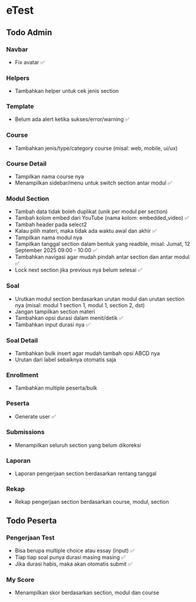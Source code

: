 # eTest

## Todo Admin

### Navbar

-   Fix avatar ✅

### Helpers

-   Tambahkan helper untuk cek jenis section

### Template

-   Belum ada alert ketika sukses/error/warning ✅

### Course

-   Tambahkan jenis/type/category course (misal: web, mobile, ui/ux)

### Course Detail

-   Tampilkan nama course nya
-   Menampilkan sidebar/menu untuk switch section antar modul ✅

### Modul Section

-   Tambah data tidak boleh duplikat (unik per modul per section)
-   Tambah kolom embed dari YouTube (nama kolom: embedded_video) ✅
-   Tambah header pada select2
-   Kalau pilih materi, maka tidak ada waktu awal dan akhir ✅
-   Tampilkan nama modul nya
-   Tampilkan tanggal section dalam bentuk yang readble, misal: Jumat, 12 September 2025 09:00 - 10:00 ✅
-   Tambahkan navigasi agar mudah pindah antar section dan antar modul ✅
-   Lock next section jika previous nya belum selesai ✅

### Soal

-   Urutkan modul section berdasarkan urutan modul dan urutan section nya (misal: modul 1 section 1, modul 1, section 2, dst)
-   Jangan tampilkan section materi
-   Tambahkan opsi durasi dalam menit/detik ✅
-   Tambahkan input durasi nya ✅

### Soal Detail

-   Tambahkan bulk insert agar mudah tambah opsi ABCD nya
-   Urutan dari label sebaiknya otomatis saja

### Enrollment

-   Tambahkan multiple peserta/bulk

### Peserta

-   Generate user ✅

### Submissions

-   Menampilkan seluruh section yang belum dikoreksi

### Laporan

-   Laporan pengerjaan section berdasarkan rentang tanggal

### Rekap

-   Rekap pengerjaan section berdasarkan course, modul, section

## Todo Peserta

### Pengerjaan Test

-   Bisa berupa multiple choice atau essay (input) ✅
-   Tiap tiap soal punya durasi masing masing ✅
-   Jika durasi habis, maka akan otomatis submit ✅

### My Score

-   Menampilkan skor berdasarkan section, modul dan course

